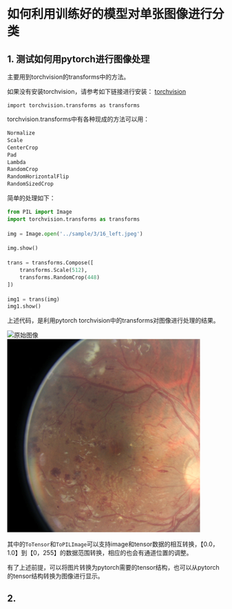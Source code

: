 # 如何利用训练好的模型对单张图像进行分类

## 1. 测试如何用pytorch进行图像处理

主要用到torchvision的transforms中的方法。

如果没有安装torchvision，请参考如下链接进行安装：
[torchvision](https://github.com/pytorch/vision)

```
import torchvision.transforms as transforms
```

torchvision.transforms中有各种现成的方法可以用：
```python
Normalize
Scale
CenterCrop
Pad
Lambda
RandomCrop
RandomHorizontalFlip
RandomSizedCrop
``` 
简单的处理如下：
```python
from PIL import Image
import torchvision.transforms as transforms

img = Image.open('../sample/3/16_left.jpeg')

img.show()

trans = transforms.Compose([
    transforms.Scale(512),
    transforms.RandomCrop(448)
])

img1 = trans(img)
img1.show()
```

上述代码，是利用pytorch torchvision中的transforms对图像进行处理的结果。

![原始图像](./test/raw.png)
![处理图像](./test/img1.png)


其中的```ToTensor```和```ToPILImage```可以支持image和tensor数据的相互转换，【0.0，1.0】到【0，255】的数据范围转换，相应的也会有通道位置的调整。

有了上述前提，可以将图片转换为pytorch需要的tensor结构，也可以从pytorch的tensor结构转换为图像进行显示。

## 2. 
